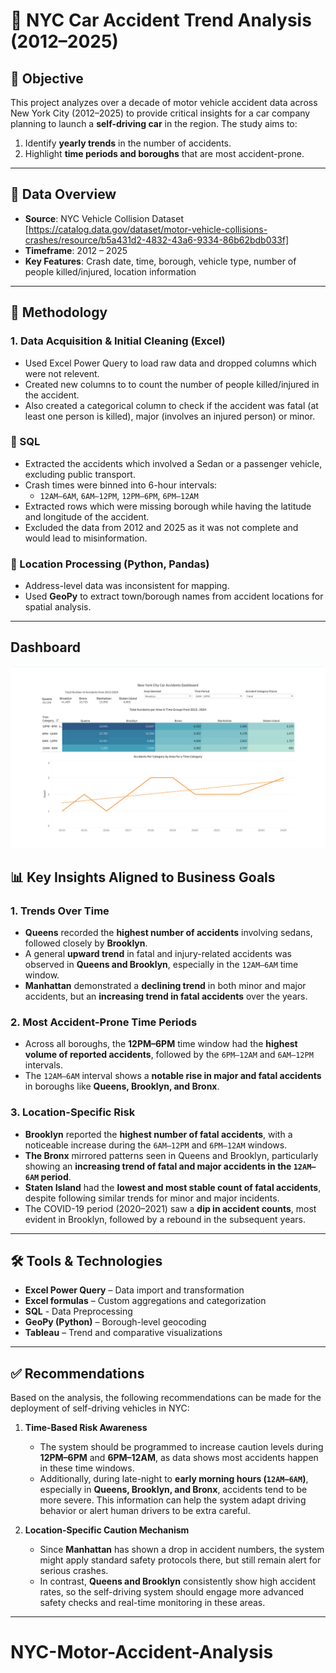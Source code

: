 # 🚗 NYC Car Accident Trend Analysis (2012–2025)

## 🧭 Objective

This project analyzes over a decade of motor vehicle accident data across New York City (2012–2025) to provide critical insights for a car company planning to launch a **self-driving car** in the region. The study aims to:

1. Identify **yearly trends** in the number of accidents.
2. Highlight **time periods and boroughs** that are most accident-prone.

---

## 📂 Data Overview

- **Source**: NYC Vehicle Collision Dataset [https://catalog.data.gov/dataset/motor-vehicle-collisions-crashes/resource/b5a431d2-4832-43a6-9334-86b62bdb033f] 
- **Timeframe**: 2012 – 2025  
- **Key Features**: Crash date, time, borough, vehicle type, number of people killed/injured, location information

---

## 🧪 Methodology

### 1. Data Acquisition & Initial Cleaning (Excel)

- Used Excel Power Query to load raw data and dropped columns which were not relevent. 
- Created new columns to to count the number of people killed/injured in the accident. 
- Also created a categorical column to check if the accident was fatal (at least one person is killed), major (involves an injured person) or minor.

### 🔹 SQL
- Extracted the accidents which involved a Sedan or a passenger vehicle, excluding public transport. 
- Crash times were binned into 6-hour intervals:
  - `12AM–6AM`, `6AM–12PM`, `12PM–6PM`, `6PM–12AM`
- Extracted rows which were missing borough while having the latitude and longitude of the accident.
- Excluded the data from 2012 and 2025 as it was not complete and would lead to misinformation. 

### 🔹 Location Processing (Python, Pandas)
- Address-level data was inconsistent for mapping.
- Used **GeoPy** to extract town/borough names from accident locations for spatial analysis.

---

## Dashboard 

![NYC Car Accidents Dashboard](Image/dashboard.png)

## 📊 Key Insights Aligned to Business Goals

### 1. **Trends Over Time**
- **Queens** recorded the **highest number of accidents** involving sedans, followed closely by **Brooklyn**.
- A general **upward trend** in fatal and injury-related accidents was observed in **Queens and Brooklyn**, especially in the `12AM–6AM` time window.
- **Manhattan** demonstrated a **declining trend** in both minor and major accidents, but an **increasing trend in fatal accidents** over the years.

### 2. **Most Accident-Prone Time Periods**
- Across all boroughs, the **12PM–6PM** time window had the **highest volume of reported accidents**, followed by the `6PM–12AM` and `6AM–12PM` intervals.
- The `12AM–6AM` interval shows a **notable rise in major and fatal accidents** in boroughs like **Queens, Brooklyn, and Bronx**.

### 3. **Location-Specific Risk**
- **Brooklyn** reported the **highest number of fatal accidents**, with a noticeable increase during the `6AM–12PM` and `6PM–12AM` windows.
- **The Bronx** mirrored patterns seen in Queens and Brooklyn, particularly showing an **increasing trend of fatal and major accidents in the `12AM–6AM` period**.
- **Staten Island** had the **lowest and most stable count of fatal accidents**, despite following similar trends for minor and major incidents.
- The COVID-19 period (2020–2021) saw a **dip in accident counts**, most evident in Brooklyn, followed by a rebound in the subsequent years.

---

## 🛠 Tools & Technologies

- **Excel Power Query** – Data import and transformation
- **Excel formulas** – Custom aggregations and categorization
- **SQL** - Data Preprocessing
- **GeoPy (Python)** – Borough-level geocoding
- **Tableau** – Trend and comparative visualizations

---

## ✅ Recommendations

Based on the analysis, the following recommendations can be made for the deployment of self-driving vehicles in NYC:

1. **Time-Based Risk Awareness**  
   - The system should be programmed to increase caution levels during **12PM–6PM** and **6PM–12AM**, as data shows most accidents happen in these time windows.
   - Additionally, during late-night to **early morning hours (`12AM–6AM`)**, especially in **Queens, Brooklyn, and Bronx**, accidents tend to be more severe. This information can help the system adapt driving behavior or alert human drivers to be extra careful.

2. **Location-Specific Caution Mechanism**  
   - Since **Manhattan** has shown a drop in accident numbers, the system might apply standard safety protocols there, but still remain alert for serious crashes.
   - In contrast, **Queens and Brooklyn** consistently show high accident rates, so the self-driving system should engage more advanced safety checks and real-time monitoring in these areas.

---
# NYC-Motor-Accident-Analysis
